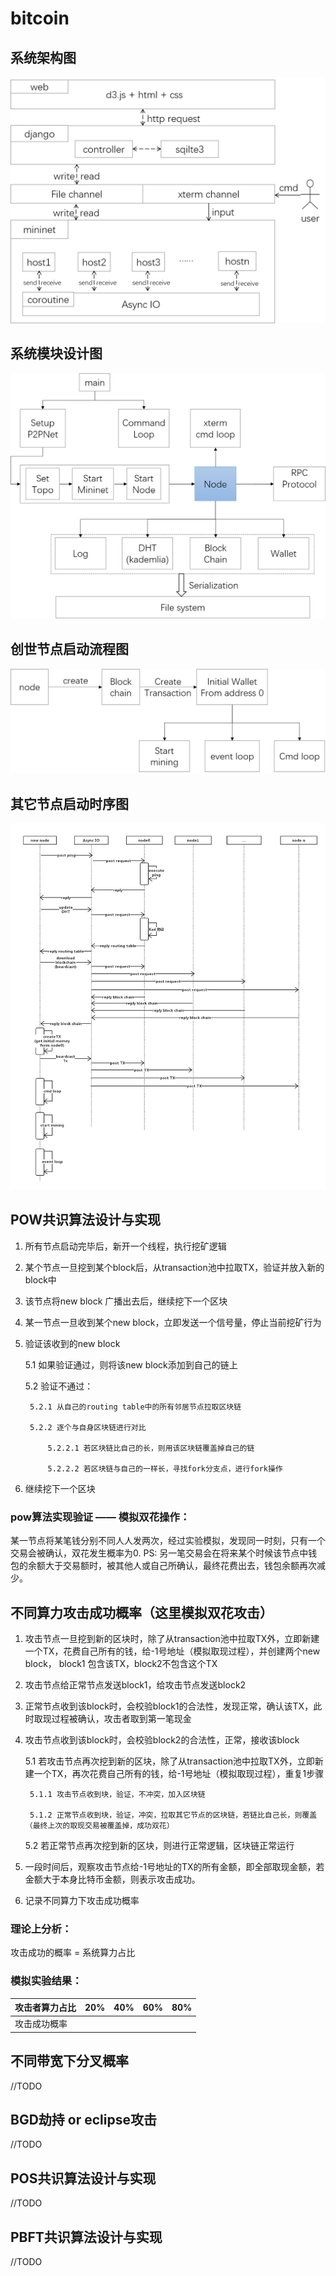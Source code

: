 # bitcoin

## 系统架构图
![image](https://github.com/131250106/bitcoin/blob/master/img/design.png)

## 系统模块设计图
![image](https://github.com/131250106/bitcoin/blob/master/img/module.png)

## 创世节点启动流程图
![image](https://github.com/131250106/bitcoin/blob/master/img/initialnode.png)

## 其它节点启动时序图
![image](https://github.com/131250106/bitcoin/blob/master/img/time.png)

## POW共识算法设计与实现
1. 所有节点启动完毕后，新开一个线程，执行挖矿逻辑
2. 某个节点一旦挖到某个block后，从transaction池中拉取TX，验证并放入新的block中
3. 该节点将new block 广播出去后，继续挖下一个区块
4. 某一节点一旦收到某个new block，立即发送一个信号量，停止当前挖矿行为
5. 验证该收到的new block

	5.1 如果验证通过，则将该new block添加到自己的链上

	5.2 验证不通过：

		5.2.1 从自己的routing table中的所有邻居节点拉取区块链

		5.2.2 逐个与自身区块链进行对比

			5.2.2.1 若区块链比自己的长，则用该区块链覆盖掉自己的链

			5.2.2.2 若区块链与自己的一样长，寻找fork分支点，进行fork操作

6. 继续挖下一个区块

### pow算法实现验证 —— 模拟双花操作：
某一节点将某笔钱分别不同人人发两次，经过实验模拟，发现同一时刻，只有一个交易会被确认，双花发生概率为0.
PS: 另一笔交易会在将来某个时候该节点中钱包的余额大于交易额时，被其他人或自己所确认，最终花费出去，钱包余额再次减少。

## 不同算力攻击成功概率（这里模拟双花攻击）
1. 攻击节点一旦挖到新的区块时，除了从transaction池中拉取TX外，立即新建一个TX，花费自己所有的钱，给-1号地址（模拟取现过程），并创建两个new block，
block1 包含该TX，block2不包含这个TX
2. 攻击节点给正常节点发送block1，给攻击节点发送block2
3. 正常节点收到该block时，会校验block1的合法性，发现正常，确认该TX，此时取现过程被确认，攻击者取到第一笔现金
4. 攻击节点收到该block时，会校验block2的合法性，正常，接收该block

	5.1 若攻击节点再次挖到新的区块，除了从transaction池中拉取TX外，立即新建一个TX，再次花费自己所有的钱，给-1号地址（模拟取现过程），重复1步骤

		5.1.1 攻击节点收到块，验证，不冲突，加入区块链

		5.1.2 正常节点收到块，验证，冲突，拉取其它节点的区块链，若链比自己长，则覆盖（最终上次的取现交易被覆盖掉，成功双花）

	5.2 若正常节点再次挖到新的区块，则进行正常逻辑，区块链正常运行

6. 一段时间后，观察攻击节点给-1号地址的TX的所有金额，即全部取现金额，若金额大于本身比特币金额，则表示攻击成功。
7. 记录不同算力下攻击成功概率

### 理论上分析：
攻击成功的概率 = 系统算力占比

### 模拟实验结果：
| 攻击者算力占比 | 20% | 40% | 60% | 80% |
|----------------|-----|-----|-----|-----|
| 攻击成功概率   |     |     |     |     |



## 不同带宽下分叉概率
//TODO

## BGD劫持 or eclipse攻击
//TODO

## POS共识算法设计与实现
//TODO

## PBFT共识算法设计与实现
//TODO
